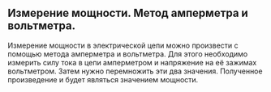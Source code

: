 ## Измерение мощности. Метод амперметра и вольтметра.
Измерение мощности в электрической цепи можно произвести с помощью метода амперметра и вольтметра. Для этого необходимо измерить силу тока в цепи амперметром и напряжение на её зажимах вольтметром. Затем нужно перемножить эти два значения. Полученное произведение и будет являться значением мощности.
